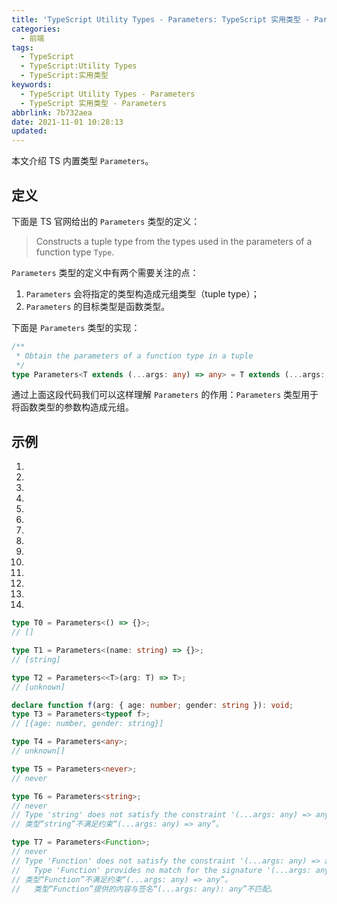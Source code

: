 ```yaml
---
title: 'TypeScript Utility Types - Parameters: TypeScript 实用类型 - Parameters'
categories:
  - 前端
tags:
  - TypeScript
  - TypeScript:Utility Types
  - TypeScript:实用类型
keywords:
  - TypeScript Utility Types - Parameters
  - TypeScript 实用类型 - Parameters
abbrlink: 7b732aea
date: 2021-11-01 10:28:13
updated:
---
```


本文介绍 TS 内置类型 `Parameters`。

## 定义

下面是 TS 官网给出的 `Parameters` 类型的定义：

> Constructs a tuple type from the types used in the parameters of a function type `Type`.

`Parameters` 类型的定义中有两个需要关注的点：

1. `Parameters` 会将指定的类型构造成元组类型（tuple type）；
2. `Parameters` 的目标类型是函数类型。

<!-- more -->

下面是 `Parameters` 类型的实现：

```typescript
/**
 * Obtain the parameters of a function type in a tuple
 */
type Parameters<T extends (...args: any) => any> = T extends (...args: infer P) => any ? P : never;
```

通过上面这段代码我们可以这样理解 `Parameters` 的作用：`Parameters` 类型用于将函数类型的参数构造成元组。

## 示例

1. 

2. 

3. 

4. 

5. 

6. 

7. 

8. 

9. 

10. 

11. 

12. 

13. 

14. 

    

```typescript
type T0 = Parameters<() => {}>;
// []

type T1 = Parameters<(name: string) => {}>;
// [string]

type T2 = Parameters<<T>(arg: T) => T>;
// [unknown]

declare function f(arg: { age: number; gender: string }): void;
type T3 = Parameters<typeof f>;
// [{age: number, gender: string}]

type T4 = Parameters<any>;
// unknown[]

type T5 = Parameters<never>;
// never

type T6 = Parameters<string>;
// never
// Type 'string' does not satisfy the constraint '(...args: any) => any'.
// 类型“string”不满足约束“(...args: any) => any”。

type T7 = Parameters<Function>;
// never
// Type 'Function' does not satisfy the constraint '(...args: any) => any'.
//   Type 'Function' provides no match for the signature '(...args: any): any'.
// 类型“Function”不满足约束“(...args: any) => any”。
//   类型“Function”提供的内容与签名“(...args: any): any”不匹配。
```




